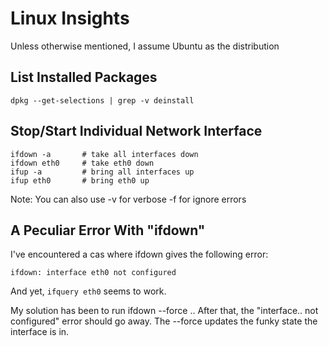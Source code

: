 Linux Insights
===============

Unless otherwise mentioned, I assume Ubuntu as the distribution

List Installed Packages
-----------------------

`dpkg --get-selections | grep -v deinstall`

Stop/Start Individual Network Interface
------------------------------------

```
ifdown -a 		# take all interfaces down
ifdown eth0 	# take eth0 down
ifup -a			# bring all interfaces up
ifup eth0 		# bring eth0 up

```

Note: You can also use -v for verbose -f for ignore errors

A Peculiar Error With "ifdown"
------------------------------

I've encountered a cas where ifdown gives the following error:

```
ifdown: interface eth0 not configured
```

And yet, `ifquery eth0` seems to work.

My solution has been to run ifdown --force .. After that, the "interface.. not configured" error should go away. The --force updates the funky state the interface is in.